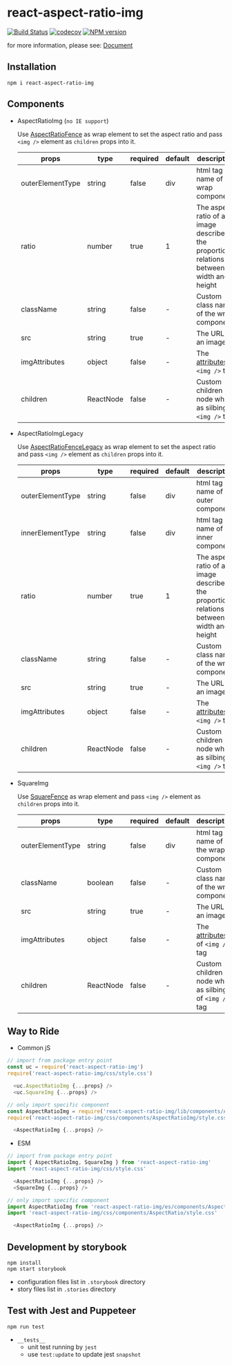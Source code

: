 # react-aspect-ratio-img
[![Build Status](https://travis-ci.org/danhuang1202/react-aspect-ratio-img.svg?branch=master)](https://travis-ci.org/danhuang1202/react-aspect-ratio-img) 
[![codecov](https://codecov.io/gh/danhuang1202/react-aspect-ratio-img/branch/master/graph/badge.svg)](https://codecov.io/gh/danhuang1202/react-aspect-ratio-img)
[![NPM version](https://img.shields.io/npm/v/react-aspect-ratio-img.svg)](https://www.npmjs.com/package/react-aspect-ratio-img)

for more information, please see: <a href="https://danhuang1202.github.io/react-aspect-ratio-img/">Document</a>


## Installation
```
npm i react-aspect-ratio-img
```

## Components
- AspectRatioImg (`no IE support`)

  Use [AspectRatioFence](https://www.npmjs.com/package/react-aspect-ratio-fence) as wrap element to set the aspect ratio and pass `<img />` element as `children` props into it.

  | props | type | required | default | description |
  | --- | --- | --- | --- | --- |
  | outerElementType | string | false | div | html tag name of the wrap component |
  | ratio	| number | true |	1	| The aspect ratio of an image describes the proportional relationship between width and height |
  | className	| string |	false | - | Custom class name of the wrap component |
  | src	| string |	true | - | The URL of an image |
  | imgAttributes | object | false | - | The [attributes](https://www.w3schools.com/tags/tag_img.asp) of `<img />` tag |
  | children | ReactNode | false | - | Custom children node which as silbing of `<img />` tag |

- AspectRatioImgLegacy

  Use [AspectRatioFenceLegacy](https://www.npmjs.com/package/react-aspect-ratio-fence) as wrap element to set the aspect ratio and pass `<img />` element as `children` props into it.

  | props | type | required | default | description |
  | --- | --- | --- | --- | --- |
  | outerElementType | string | false | div | html tag name of the outer component |
  | innerElementType | string | false | div | html tag name of the inner component |
  | ratio	| number | true |	1	| The aspect ratio of an image describes the proportional relationship between width and height |
  | className	| string |	false | - | Custom class name of the wrap component |
  | src	| string |	true | - | The URL of an image |
  | imgAttributes | object | false | - | The [attributes](https://www.w3schools.com/tags/tag_img.asp) of `<img />` tag |
  | children | ReactNode | false | - | Custom children node which as silbing of `<img />` tag |

- SquareImg

  Use [SquareFence](https://www.npmjs.com/package/react-aspect-ratio-fence) as wrap element and pass `<img />` element as `children` props into it.

  | props | type | required | default | description |
  | --- | --- | --- | --- | --- |
  | outerElementType | string | false | div | html tag name of the wrap component |
  | className	| boolean |	false | - | Custom class name of the wrap component |
  | src	| string |	true | - | The URL of an image |
  | imgAttributes | object | false | - | The [attributes](https://www.w3schools.com/tags/tag_img.asp) of `<img />` tag |
  | children | ReactNode | false | - | Custom children node which as silbing of `<img />` tag |

## Way to Ride
- Common jS
```js
// import from package entry point
const uc = require('react-aspect-ratio-img')
require('react-aspect-ratio-img/css/style.css')

  <uc.AspectRatioImg {...props} />
  <uc.SquareImg {...props} />
```
```js
// only import specific component
const AspectRatioImg = require('react-aspect-ratio-img/lib/components/AspectRatioImg')
require('react-aspect-ratio-img/css/components/AspectRatioImg/style.css')

  <AspectRatioImg {...props} />
```

- ESM
```js
// import from package entry point
import { AspectRatioImg, SquareImg } from 'react-aspect-ratio-img'
import 'react-aspect-ratio-img/css/style.css'

  <AspectRatioImg {...props} />
  <SquareImg {...props} />
```
```js
// only import specific component
import AspectRatioImg from 'react-aspect-ratio-img/es/components/AspectRatioImg'
import 'react-aspect-ratio-img/css/components/AspectRatio/style.css'

  <AspectRatioImg {...props} />
```

## Development by storybook
```
npm install
npm start storybook
```
- configuration files list in `.storybook` directory
- story files list in `.stories` directory


## Test with Jest and Puppeteer
```
npm run test
```
- `__tests__`
  - unit test running by `jest`
  - use `test:update` to update jest `snapshot`